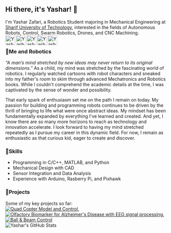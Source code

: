 ## Hi there, it's Yashar! 👋
I'm Yashar Zafari, a Robotics Student majoring in Mechanical Engineering at [Sharif University of Technology](https://en.sharif.edu/), interested in the fields of Autonomous Robots, Control, Swarm Robotics, Drones, and CNC Machining.
<br />
<a href="https://www.linkedin.com/in/zafariyashar" title="Yashar's LinkedIn"> 
  <img align="left" alt="Yashar's LinkedIN" width="30" height="30" src="https://img.icons8.com/fluency/48/linkedin.png"/>
</a>
<a href="https://t.me/yaswhar" title="Yashar's Telegram">
  <img align="left" alt="Yashar's Telegram" width="30" src="https://img.icons8.com/fluency/48/telegram-app.png" />
</a>
<a href="https://www.instagram.com/yaswhar/" title="Yashar's Instagram">
  <img align="left" alt="Yashar's Instagram" width="30" src="https://img.icons8.com/fluency/48/instagram-new.png"/>
</a>
</a>
<a href="mailto:zafari.h.yashar@gmail.com" title="Yashar's Gmail">
  <img align="left" alt="Yashar's Gmail" width="30" src="https://img.icons8.com/fluency/48/gmail-new.png"/>
</a>
<a href="mailto:yashar.zafarihaqqi@mech.sharif.edu" title="Yashar's University Email">
  <img align="left" alt="Yashar's University Email" width="30" src="https://img.icons8.com/color/48/email.png"/>
</a>
<br />
### 🤖Me and Robotics
_“A man’s mind stretched by new ideas may never return to its original dimensions.”_ As a child, my mind was stretched by the fascinating world of robotics. I regularly watched cartoons with robot characters and sneaked into my father's room to skim through advanced Mechatronics and Robotics books. While I couldn't comprehend the academic details at the time, I was captivated by the sense of wonder and possibility.

That early spark of enthusiasm set me on the path I remain on today. My passion for building and programming robots continues to be driven by the thrill of bringing to life what were once abstract ideas. My mindset has been fundamentally expanded by everything I've learned and created. And yet, I know there are so many more horizons to reach as technology and innovation accelerate. I look forward to having my mind stretched repeatedly as I pursue my career in this dynamic field. For now, I remain as enthusiastic as that curious kid, eager to create and discover.
### 🔧Skills
- Programming in C/C++, MATLAB, and Python
- Mechanical Design with CAD
- Sensor Integration and Data Analysis
- Experience with Arduino, Rasberry Pi, and Pixhawk
### :pushpin:Projects
Some of my key projects so far:
<br />
[![Quad Copter Model and Control.](https://github-readme-stats.vercel.app/api/pin?username=yaswhar&repo=quadcopter-model-control&theme=github_dark)](https://github.com/yaswhar/quadcopter-model-control)
[![Olfactory Biomarker for Alzheimer's Disease with EEG signal processing.](https://github-readme-stats.vercel.app/api/pin?username=yaswhar&repo=eeg-Olfactory-Biomarker&theme=github_dark)](https://github.com/yaswhar/eeg-Olfactory-Biomarker)
<br />
[![Ball & Beam Control](https://github-readme-stats.vercel.app/api/pin?username=yaswhar&repo=Ball-Beam-Control&theme=github_dark)](https://github.com/yaswhar/Ball-Beam-Control)
<br />
<img src="https://github-readme-stats.vercel.app/api?username=yaswhar&show_icons=true&hide_border=true&count_private=true&theme=github_dark&icon_color=fad000" alt="Yashar's GitHub Stats">

